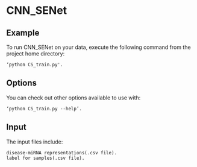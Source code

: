 # CNN_SENet

## Example
To run CNN_SENet on your data, execute the following command from the project home directory:

	‘python CS_train.py'.

## Options
You can check out other options available to use with:

	‘python CS_train.py --help’.

## Input
The input files include:

	disease-miRNA representations(.csv file).
	label for samples(.csv file).






